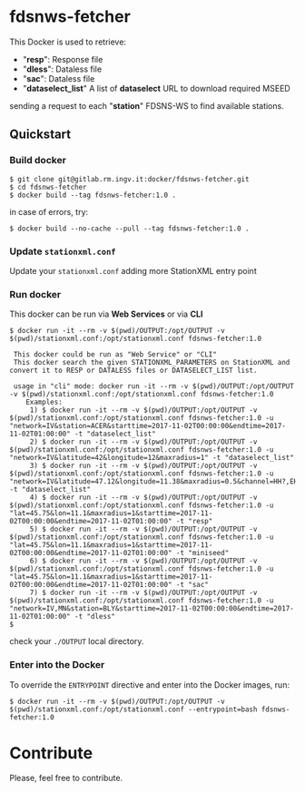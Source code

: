 # fdsnws-fetcher

This Docker is used to retrieve:
- "**resp**": Response file
- "**dless**": Dataless file
- "**sac**": Dataless file
- "**dataselect_list**" A list of **dataselect** URL to download required MSEED

sending a request to each "**station**" FDSNS-WS to find available stations.

## Quickstart
### Build docker
```
$ git clone git@gitlab.rm.ingv.it:docker/fdsnws-fetcher.git
$ cd fdsnws-fetcher
$ docker build --tag fdsnws-fetcher:1.0 . 
```

in case of errors, try:
```
$ docker build --no-cache --pull --tag fdsnws-fetcher:1.0 . 
```

### Update `stationxml.conf`
Update your `stationxml.conf` adding more StationXML entry point

### Run docker
This docker can be run via **Web Services** or via **CLI**
```
$ docker run -it --rm -v $(pwd)/OUTPUT:/opt/OUTPUT -v $(pwd)/stationxml.conf:/opt/stationxml.conf fdsnws-fetcher:1.0

 This docker could be run as "Web Service" or "CLI"
 This docker search the given STATIONXML_PARAMETERS on StationXML and convert it to RESP or DATALESS files or DATASELECT_LIST list.

 usage in "cli" mode: docker run -it --rm -v $(pwd)/OUTPUT:/opt/OUTPUT -v $(pwd)/stationxml.conf:/opt/stationxml.conf fdsnws-fetcher:1.0
    Examples:
     1) $ docker run -it --rm -v $(pwd)/OUTPUT:/opt/OUTPUT -v $(pwd)/stationxml.conf:/opt/stationxml.conf fdsnws-fetcher:1.0 -u "network=IV&station=ACER&starttime=2017-11-02T00:00:00&endtime=2017-11-02T01:00:00" -t "dataselect_list"
     2) $ docker run -it --rm -v $(pwd)/OUTPUT:/opt/OUTPUT -v $(pwd)/stationxml.conf:/opt/stationxml.conf fdsnws-fetcher:1.0 -u "network=IV&latitude=42&longitude=12&maxradius=1" -t "dataselect_list"
     3) $ docker run -it --rm -v $(pwd)/OUTPUT:/opt/OUTPUT -v $(pwd)/stationxml.conf:/opt/stationxml.conf fdsnws-fetcher:1.0 -u "network=IV&latitude=47.12&longitude=11.38&maxradius=0.5&channel=HH?,EH?,HN?" -t "dataselect_list"
     4) $ docker run -it --rm -v $(pwd)/OUTPUT:/opt/OUTPUT -v $(pwd)/stationxml.conf:/opt/stationxml.conf fdsnws-fetcher:1.0 -u "lat=45.75&lon=11.1&maxradius=1&starttime=2017-11-02T00:00:00&endtime=2017-11-02T01:00:00" -t "resp" 
     5) $ docker run -it --rm -v $(pwd)/OUTPUT:/opt/OUTPUT -v $(pwd)/stationxml.conf:/opt/stationxml.conf fdsnws-fetcher:1.0 -u "lat=45.75&lon=11.1&maxradius=1&starttime=2017-11-02T00:00:00&endtime=2017-11-02T01:00:00" -t "miniseed"
     6) $ docker run -it --rm -v $(pwd)/OUTPUT:/opt/OUTPUT -v $(pwd)/stationxml.conf:/opt/stationxml.conf fdsnws-fetcher:1.0 -u "lat=45.75&lon=11.1&maxradius=1&starttime=2017-11-02T00:00:00&endtime=2017-11-02T01:00:00" -t "sac"
     7) $ docker run -it --rm -v $(pwd)/OUTPUT:/opt/OUTPUT -v $(pwd)/stationxml.conf:/opt/stationxml.conf fdsnws-fetcher:1.0 -u "network=IV,MN&station=BLY&starttime=2017-11-02T00:00:00&endtime=2017-11-02T01:00:00" -t "dless"
$
```

check your `./OUTPUT` local directory.

### Enter into the Docker
To override the `ENTRYPOINT` directive and enter into the Docker images, run:
```
$ docker run -it --rm -v $(pwd)/OUTPUT:/opt/OUTPUT -v $(pwd)/stationxml.conf:/opt/stationxml.conf --entrypoint=bash fdsnws-fetcher:1.0
```

# Contribute
Please, feel free to contribute.

